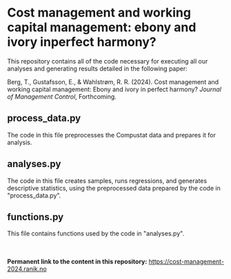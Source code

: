 # Cost management and working capital management: ebony and ivory inperfect harmony?

This repository contains all of the code necessary for executing all our analyses and generating results detailed in the following paper:

Berg, T., Gustafsson, E., & Wahlstrøm, R. R. (2024). Cost management and working capital management: Ebony and ivory in perfect harmony? *Journal of Management Control*, Forthcoming.

## process_data.py
The code in this file preprocesses the Compustat data and prepares it for analysis.

## analyses.py
The code in this file creates samples, runs regressions, and generates descriptive statistics, using the preprocessed data prepared by the code in "process_data.py".

## functions.py
This file contains functions used by the code in "analyses.py".

<br/><br/>
**Permanent link to the content in this repository:** https://cost-management-2024.ranik.no

